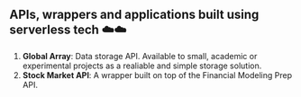 ## APIs, wrappers and applications built using serverless tech ☁️☁️

1. __Global Array__: Data storage API. Available to small, academic or experimental projects as a realiable and simple storage solution.
2. __Stock Market API__: A wrapper built on top of the Financial Modeling Prep API.
